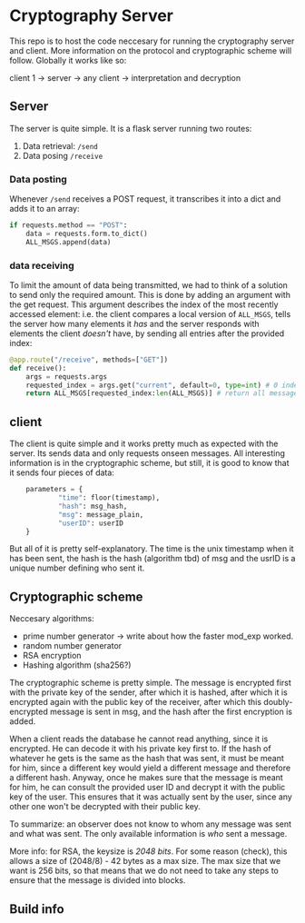 # Cryptography Server

This repo is to host the code neccesary for running the cryptography server and client. More information on the protocol and cryptographic scheme will follow.
Globally it works like so:

client 1 -> server -> any client -> interpretation and decryption

## Server

The server is quite simple. It is a flask server running two routes:
1. Data retrieval: `/send`
2. Data posing `/receive`

### Data posting
Whenever `/send` receives a POST request, it transcribes it into a dict and adds it to an array:
```python
if requests.method == "POST":
    data = requests.form.to_dict()
    ALL_MSGS.append(data) 
```
### data receiving
To limit the amount of data being transmitted, we had to think of a solution to send only the required amount. This is done by adding an argument with the get request. This argument describes the index of the most recently accessed element: i.e. the client compares a local version of `ALL_MSGS`, tells the server how many elements it _has_ and the server responds with elements the client _doesn't_ have, by sending all entries after the provided index:
```python
@app.route("/receive", methods=["GET"])
def receive():
    args = requests.args
    requested_index = args.get("current", default=0, type=int) # 0 indexed
    return ALL_MSGS[requested_index:len(ALL_MSGS)] # return all messages from the requested to the latest.
```

## client
The client is quite simple and it works pretty much as expected with the server. Its sends data and only requests onseen messages. All interesting information is in the cryptographic scheme, but still, it is good to know that it sends four pieces of data:
```python
    parameters = {
            "time": floor(timestamp),
            "hash": msg_hash,
            "msg": message_plain,
            "userID": userID
    }
```
But all of it is pretty self-explanatory. The time is the unix timestamp
when it has been sent, the hash is the hash (algorithm tbd) of msg and the usrID is a unique number defining who sent it.

## Cryptographic scheme
Neccesary algorithms:
- prime number generator -> write about how the faster mod\_exp worked.
- random number generator
- RSA encryption
- Hashing algorithm (sha256?)

The cryptographic scheme is pretty simple. The message is encrypted first with the private key of the sender, after which it is hashed, after which it is encrypted again with the public key of the receiver, after which this doubly-encrypted message is sent in msg, and the hash after the first encryption is added.

When a client reads the database he cannot read anything, since it is encrypted. He can decode it with his private key first to. If the hash of whatever he gets is the same as the hash that was sent, it must be meant for him, since a different key would yield a different message and therefore a different hash. Anyway, once he makes sure that the message is meant for him, he can consult the provided user ID and decrypt it with the public key of the user. This ensures that it was actually sent by the user, since any other one won't be decrypted with their public key.

To summarize: an observer does not know to whom any message was sent and what was sent. The only available information is _who_ sent a message.

More info: for RSA, the keysize is _2048 bits_. For some reason (check), this allows a size of (2048/8) - 42 bytes as a max size. The max size that we want is 256 bits, so that means that we do not need to take any steps to ensure that the message is divided into blocks.

## Build info
